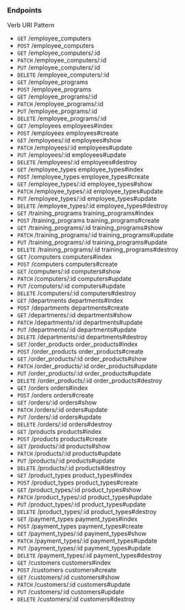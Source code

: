 ### Endpoints ###

Verb           URI Pattern                    
            
* ```GET```    /employee_computers
* ```POST```   /employee_computers    
* ```GET```    /employee_computers/:id 
* ```PATCH```  /employee_computers/:id 
* ```PUT```    /employee_computers/:id 
* ```DELETE``` /employee_computers/:id 
* ```GET```    /employee_programs      
* ```POST```   /employee_programs     
* ```GET```    /employee_programs/:id  
* ```PATCH```  /employee_programs/:id  
* ```PUT```    /employee_programs/:id  
* ```DELETE``` /employee_programs/:id  
* ```GET```    /employees             employees#index
* ```POST```   /employees              employees#create
* ```GET```    /employees/:id        employees#show
* ```PATCH```  /employees/:id        employees#update
* ```PUT```    /employees/:id         employees#update
* ```DELETE``` /employees/:id          employees#destroy
* ```GET```    /employee_types        employee_types#index
* ```POST```   /employee_types         employee_types#create
* ```GET```    /employee_types/:id     employee_types#show
* ```PATCH```  /employee_types/:id     employee_types#update
* ```PUT```    /employee_types/:id     employee_types#update
* ```DELETE``` /employee_types/:id     employee_types#destroy
* ```GET```    /training_programs      training_programs#index
* ```POST```   /training_programs      training_programs#create
* ```GET```    /training_programs/:id  training_programs#show
* ```PATCH```  /training_programs/:id  training_programs#update
* ```PUT```    /training_programs/:id training_programs#update
* ```DELETE``` /training_programs/:id  training_programs#destroy
* ```GET```    /computers              computers#index
* ```POST```   /computers            computers#create
* ```GET```    /computers/:id         computers#show
* ```PATCH```  /computers/:id         computers#update
* ```PUT```    /computers/:id         computers#update
* ```DELETE``` /computers/:id          computers#destroy
* ```GET```    /departments           departments#index
* ```POST```   /departments            departments#create
* ```GET```    /departments/:id       departments#show
* ```PATCH```  /departments/:id        departments#update
* ```PUT```    /departments/:id       departments#update
* ```DELETE``` /departments/:id       departments#destroy
* ```GET```    /order_products         order_products#index
* ```POST```   /order_products         order_products#create
* ```GET```    /order_products/:id     order_products#show
* ```PATCH```  /order_products/:id     order_products#update
* ```PUT```    /order_products/:id    order_products#update
* ```DELETE``` /order_products/:id    order_products#destroy
* ```GET```    /orders                 orders#index
* ```POST```   /orders               orders#create
* ```GET```    /orders/:id            orders#show
* ```PATCH```  /orders/:id             orders#update
* ```PUT```    /orders/:id             orders#update
* ```DELETE``` /orders/:id             orders#destroy
* ```GET```    /products               products#index
* ```POST```   /products              products#create
* ```GET```    /products/:id           products#show
* ```PATCH```  /products/:id           products#update
* ```PUT```    /products/:id           products#update
* ```DELETE``` /products/:id           products#destroy
* ```GET```    /product_types         product_types#index
* ```POST```   /product_types          product_types#create
* ```GET```    /product_types/:id     product_types#show
* ```PATCH```  /product_types/:id      product_types#update
* ```PUT```    /product_types/:id     product_types#update
* ```DELETE``` /product_types/:id      product_types#destroy
* ```GET```    /payment_types         payment_types#index
* ```POST```   /payment_types         payment_types#create
* ```GET```    /payment_types/:id      payment_types#show
* ```PATCH```  /payment_types/:id      payment_types#update
* ```PUT```    /payment_types/:id     payment_types#update
* ```DELETE``` /payment_types/:id      payment_types#destroy
* ```GET```    /customers             customers#index
* ```POST```   /customers            customers#create
* ```GET```    /customers/:id          customers#show
* ```PATCH```  /customers/:id          customers#update
* ```PUT```    /customers/:id         customers#update
* ```DELETE``` /customers/:id         customers#destroy
